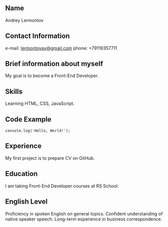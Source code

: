 ## Name
Andrey Lermontov

## Contact Information
e-mail: lermontovav@gmail.com
phone: +79119357711

## Brief information about myself
My goal is to become a Front-End Developer.

## Skills
Learning HTML, CSS, JavaScript.

## Code Example
`console.log('Hello, World!');`

## Experience
My first project is to prepare CV on GitHub.

## Education
I am taking Front-End Developer courses at RS School.

## English Level
Proficiency in spoken English on general topics.
Confident understanding of native speaker speech.
Long-term experience in business correspondence.